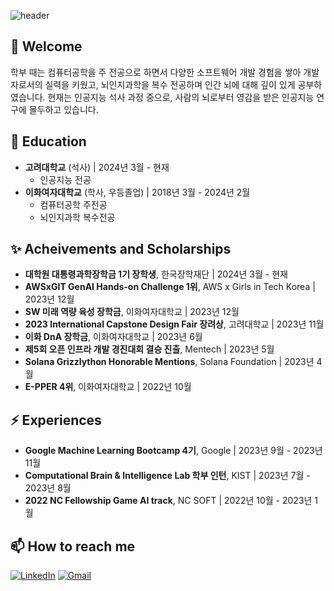 ![header](https://capsule-render.vercel.app/api?type=venom&color=auto&text=Seungyoun%20Lee)

## 🌱 Welcome
학부 때는 컴퓨터공학을 주 전공으로 하면서 다양한 소프트웨어 개발 경험을 쌓아 개발자로서의 실력을 키웠고, 뇌인지과학을 복수 전공하며 인간 뇌에 대해 깊이 있게 공부하였습니다. 현재는 인공지능 석사 과정 중으로, 사람의 뇌로부터 영감을 받은 인공지능 연구에 몰두하고 있습니다.

## 🔭 Education

- **고려대학교** (석사) | 2024년 3월 - 현재
  - 인공지능 전공
- **이화여자대학교** (학사, 우등졸업) | 2018년 3월 - 2024년 2월
  - 컴퓨터공학 주전공
  - 뇌인지과학 복수전공

## ✨ Acheivements and Scholarships

- **대학원 대통령과학장학금 1기 장학생**, 한국장학재단 | 2024년 3월 - 현재
- **AWSxGIT GenAI Hands-on Challenge 1위**, AWS x Girls in Tech Korea | 2023년 12월
- **SW 미래 역량 육성 장학금**, 이화여자대학교 | 2023년 12월
- **2023 International Capstone Design Fair 장려상**, 고려대학교 | 2023년 11월
- **이화 DnA 장학금**, 이화여자대학교 | 2023년 6월
- **제5회 오픈 인프라 개발 경진대회 결승 진출**, Mentech | 2023년 5월
- **Solana Grizzlython Honorable Mentions**, Solana Foundation | 2023년 4월
- **E-PPER 4위**, 이화여자대학교 | 2022년 10월

## ⚡ Experiences

- **Google Machine Learning Bootcamp 4기**, Google | 2023년 9월 - 2023년 11월
- **Computational Brain & Intelligence Lab 학부 인턴**, KIST | 2023년 7월 - 2023년 8월
- **2022 NC Fellowship Game AI track**, NC SOFT | 2022년 10월 - 2023년 1월

## 📫 How to reach me

[![LinkedIn](https://img.shields.io/badge/-LinkedIn-blue?style=flat-square&logo=LinkedIn&logoColor=white)](https://www.linkedin.com/in/seungyounlee/)
[![Gmail](https://img.shields.io/badge/-Email-red?style=flat-square&logo=gmail&logoColor=white&labelColor=red)](mailto:seungyoun.syl@gmail.com)
